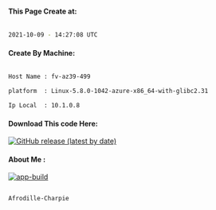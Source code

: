 
   
#### This Page Create at:

```bash

2021-10-09 - 14:27:08 UTC

```

#### Create By Machine:

```bash

Host Name : fv-az39-499

platform  : Linux-5.8.0-1042-azure-x86_64-with-glibc2.31

Ip Local  : 10.1.0.8

```
#### Download This code Here:

[![GitHub release (latest by date)](https://img.shields.io/github/v/release/Afrodille-Charpie/App-Build-1?style=for-the-badge&label=Download)](https://github.com/Afrodille-Charpie/App-Build-1/releases) 

</p> 

#### About Me :

[![app-build](https://github.com/Afrodille-Charpie/App-Build-1/actions/workflows/app-build.yml/badge.svg)](https://github.com/Afrodille-Charpie/App-Build-1/actions/workflows/app-build.yml)

```bash

Afrodille-Charpie

```

